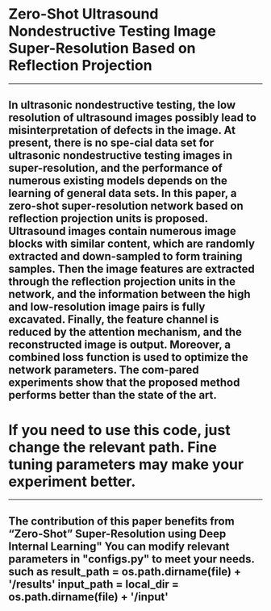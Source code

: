 # Zero-Shot Ultrasound Nondestructive Testing Image Super-Resolution Based on Reflection Projection

----------------------------------------------------------------------------------------------------
In ultrasonic nondestructive testing, the low resolution of ultrasound images possibly lead 
to misinterpretation of defects in the image. At present, there is no spe-cial data set for
ultrasonic nondestructive testing images in super-resolution, and the performance of numerous
existing models depends on the learning of general data sets. In this paper, a zero-shot 
super-resolution network based on reflection projection units is proposed. Ultrasound images
contain numerous image blocks with similar content, which are randomly extracted and down-sampled 
to form training samples. Then the image features are extracted through the reflection projection
units in the network, and the information between the high and low-resolution image pairs is
fully excavated. Finally, the feature channel is reduced by the attention mechanism, and the
reconstructed image is output. Moreover, a combined loss function is used to optimize the 
network parameters. The com-pared experiments show that the proposed method performs better 
than the state of the art.
-----------------------------------------------------------------------------------------------------

# If you need to use this code, just change the relevant path. Fine tuning parameters may make your experiment better.

------------------------------------------------------------------------------------------------------
The contribution of this paper benefits from “Zero-Shot” Super-Resolution using Deep Internal Learning"
You can modify relevant parameters in "configs.py" to meet your needs.
such as 
    result_path = os.path.dirname(__file__) + '/results'
    input_path = local_dir = os.path.dirname(__file__) + '/input'
-------------------------------------------------------------------------------------------------------